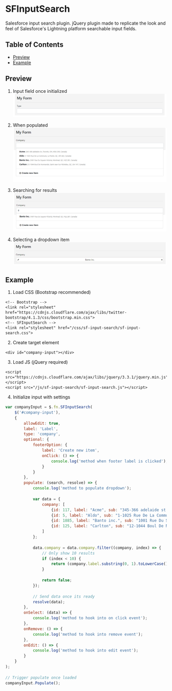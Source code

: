 # SFInputSearch
Salesforce input search plugin. 
jQuery plugin made to replicate the look and feel of Salesforce's Lightning platform searchable input fields.

## Table of Contents

* [Preview](#preview)
* [Example](#example)

## Preview

1. Input field once initialized
![Preview-1](https://raw.githubusercontent.com/nickolaspz/SFInputSearch/master/docs/img/sfinputsearch.png)

2. When populated
![Preview-2](https://raw.githubusercontent.com/nickolaspz/SFInputSearch/master/docs/img/sfinputsearch2.png)

3. Searching for results
![Preview-2](https://raw.githubusercontent.com/nickolaspz/SFInputSearch/master/docs/img/sfinputsearch3.png)

4. Selecting a dropdown item
![Preview-2](https://raw.githubusercontent.com/nickolaspz/SFInputSearch/master/docs/img/sfinputsearch4.png)

## Example

1. Load CSS (Bootstrap recommended)
```
<!-- Bootstrap -->
<link rel="stylesheet" href="https://cdnjs.cloudflare.com/ajax/libs/twitter-bootstrap/4.1.3/css/bootstrap.min.css">
<!-- SFInputSearch -->
<link rel="stylesheet" href="/css/sf-input-search/sf-input-search.css">
```

2. Create target element
```
<div id="company-input"></div>
```

3. Load JS (jQuery required)
```
<script src="https://cdnjs.cloudflare.com/ajax/libs/jquery/3.3.1/jquery.min.js"></script>
<script src="/js/sf-input-search/sf-input-search.js"></script>
```

4. Initialize input with settings
```javascript
var companyInput = $.fn.SFInputSearch(
    $('#company-input'), 
    {
        allowEdit: true,
        label: 'Label',
        type: 'company',
        optional: {
            footerOption: {
                label: 'Create new item',
                onClick: () => {
                    console.log('method when footer label is clicked');
                }
            }
        },
        populate: (search, resolve) => {
            console.log('method to populate dropdown');

            var data = {
                company: [
                    {id: 117, label: "Acme", sub: "345-366 adelaide st e, Toronto, ON, M5A 3X9, Canada"},
                    {id: 5, label: "Aldo", sub: "1-1025 Rue De La Commune, La Prairie, QC, J5R 4A3, Canada"},
                    {id: 1885, label: "Banto inc.", sub: "1001 Rue Du Square-Victoria, Montreal, QC, H2Z 2B1, Canada"},
                    {id: 125, label: "Carlton", sub: "12-1044 Boul De Normandie, Saint-Jean-Sur-Richelieu, QC, J3A 1H7, Canada"}
                ]
            };

            data.company = data.company.filter((company, index) => {
                // Only show 10 results
                if (index < 10) {
                    return (company.label.substring(0, 1).toLowerCase() == search.toLowerCase()) || search == '';
                }

                return false;
            });

            // Send data once its ready
            resolve(data);
        },
        onSelect: (data) => {
            console.log('method to hook into on click event');
        },
        onRemove: () => {
            console.log('method to hook into remove event');
        },
        onEdit: () => {
            console.log('method to hook into edit event');
        }
    }
);

// Trigger populate once loaded
companyInput.Populate();
```